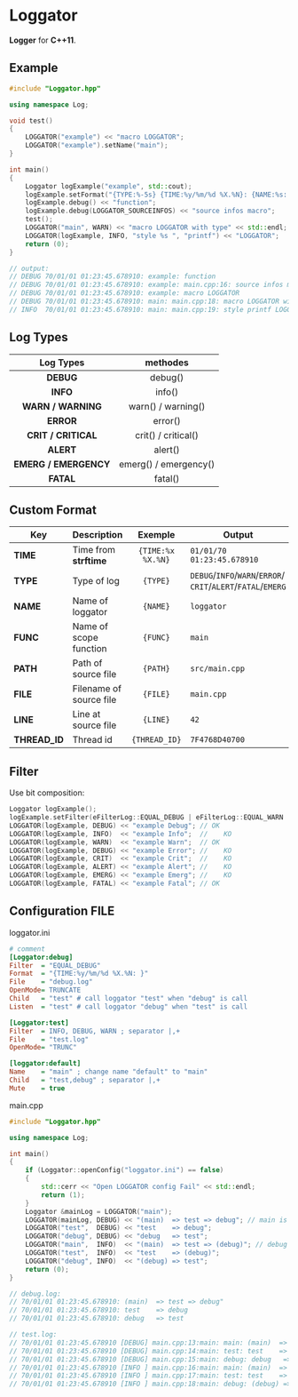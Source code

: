 # Loggator

**Logger** for **C++11**.

## Example

```cpp
#include "Loggator.hpp"

using namespace Log;

void test()
{
    LOGGATOR("example") << "macro LOGGATOR";
    LOGGATOR("example").setName("main");
}

int main()
{
    Loggator logExample("example", std::cout);
    logExample.setFormat("{TYPE:%-5s} {TIME:%y/%m/%d %X.%N}: {NAME:%s: }{FILE:%s:}{LINE:%s: }");
    logExample.debug() << "function";
    logExample.debug(LOGGATOR_SOURCEINFOS) << "source infos macro";
    test();
    LOGGATOR("main", WARN) << "macro LOGGATOR with type" << std::endl;
    LOGGATOR(logExample, INFO, "style %s ", "printf") << "LOGGATOR";
    return (0);
}

// output:
// DEBUG 70/01/01 01:23:45.678910: example: function
// DEBUG 70/01/01 01:23:45.678910: example: main.cpp:16: source infos macro
// DEBUG 70/01/01 01:23:45.678910: example: macro LOGGATOR
// DEBUG 70/01/01 01:23:45.678910: main: main.cpp:18: macro LOGGATOR with type
// INFO  70/01/01 01:23:45.678910: main: main.cpp:19: style printf LOGGATOR
```

## Log Types

|Log Types            |methodes             |
|:-------------------:|:-------------------:|
|**DEBUG**            |debug()              |
|**INFO**             |info()               |
|**WARN / WARNING**   |warn() / warning()   |
|**ERROR**            |error()              |
|**CRIT / CRITICAL**  |crit() / critical()  |
|**ALERT**            |alert()              |
|**EMERG / EMERGENCY**|emerg() / emergency()|
|**FATAL**            |fatal()              |

## Custom Format

|Key          |Description            |Exemple          |Output|
|-------------|-----------------------|:---------------:|------|
|**TIME**     |Time from **strftime** |`{TIME:%x %X.%N}`|`01/01/70 01:23:45.678910`|
|**TYPE**     |Type of log            |`{TYPE}`         |`DEBUG`/`INFO`/`WARN`/`ERROR`/ `CRIT`/`ALERT`/`FATAL`/`EMERG`|
|**NAME**     |Name of loggator       |`{NAME}`         |`loggator`|
|**FUNC**     |Name of scope function |`{FUNC}`         |`main`|
|**PATH**     |Path of source file    |`{PATH}`         |`src/main.cpp`|
|**FILE**     |Filename of source file|`{FILE}`         |`main.cpp`|
|**LINE**     |Line at source file    |`{LINE}`         |`42`|
|**THREAD_ID**|Thread id              |`{THREAD_ID}`    |`7F4768D40700`|

## Filter

Use bit composition:
```cpp
Loggator logExample();
logExample.setFilter(eFilterLog::EQUAL_DEBUG | eFilterLog::EQUAL_WARN | eFilterLog::EQUAL_FATAL);
LOGGATOR(logExample, DEBUG) << "example Debug"; // OK
LOGGATOR(logExample, INFO)  << "example Info";  //    KO
LOGGATOR(logExample, WARN)  << "example Warn";  // OK
LOGGATOR(logExample, DEBUG) << "example Error"; //    KO
LOGGATOR(logExample, CRIT)  << "example Crit";  //    KO
LOGGATOR(logExample, ALERT) << "example Alert"; //    KO
LOGGATOR(logExample, EMERG) << "example Emerg"; //    KO
LOGGATOR(logExample, FATAL) << "example Fatal"; // OK
```

## Configuration FILE

loggator.ini
```ini
# comment
[Loggator:debug]
Filter  = "EQUAL_DEBUG"
Format  = "{TIME:%y/%m/%d %X.%N: }"
File    = "debug.log"
OpenMode= TRUNCATE
Child   = "test" # call loggator "test" when "debug" is call
Listen  = "test" # call loggator "debug" when "test" is call

[Loggator:test]
Filter  = INFO, DEBUG, WARN ; separator |,+
File    = "test.log"
OpenMode= "TRUNC"

[loggator:default]
Name    = "main" ; change name "default" to "main"
Child   = "test,debug" ; separator |,+
Mute    = true
```
main.cpp
```cpp
#include "Loggator.hpp"

using namespace Log;

int main()
{
    if (Loggator::openConfig("loggator.ini") == false)
    {
        std::cerr << "Open LOGGATOR config Fail" << std::endl;
        return (1);
    }
    Loggator &mainLog = LOGGATOR("main");
    LOGGATOR(mainLog, DEBUG) << "(main)  => test => debug"; // main is mute
    LOGGATOR("test",  DEBUG) << "test    => debug";
    LOGGATOR("debug", DEBUG) << "debug   => test";
    LOGGATOR("main",  INFO)  << "(main)  => test => (debug)"; // debug has not good filter
    LOGGATOR("test",  INFO)  << "test    => (debug)";
    LOGGATOR("debug", INFO)  << "(debug) => test";
    return (0);
}

// debug.log:
// 70/01/01 01:23:45.678910: (main)  => test => debug"
// 70/01/01 01:23:45.678910: test    => debug
// 70/01/01 01:23:45.678910: debug   => test

// test.log:
// 70/01/01 01:23:45.678910 [DEBUG] main.cpp:13:main: main: (main)  => test => debug
// 70/01/01 01:23:45.678910 [DEBUG] main.cpp:14:main: test: test    => debug
// 70/01/01 01:23:45.678910 [DEBUG] main.cpp:15:main: debug: debug   => test
// 70/01/01 01:23:45.678910 [INFO ] main.cpp:16:main: main: (main)  => test => (debug)
// 70/01/01 01:23:45.678910 [INFO ] main.cpp:17:main: test: test    => (debug)
// 70/01/01 01:23:45.678910 [INFO ] main.cpp:18:main: debug: (debug) => test
```
